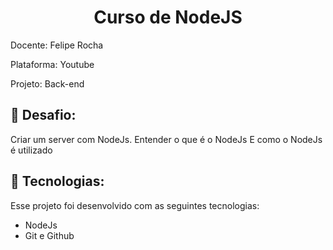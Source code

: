 <h1 align="center"> Curso de NodeJS </h1>
<p>Docente: Felipe Rocha</p>
<p>Plataforma: Youtube</p>
<p>Projeto: Back-end</p>

<h2>📝 Desafio:</h2>
<p>
  Criar um server com NodeJs.
  Entender o que é o NodeJs
  E como o NodeJs é utilizado
</p>

## 🚀 Tecnologias:

Esse projeto foi desenvolvido com as seguintes tecnologias:

- NodeJs
- Git e Github
